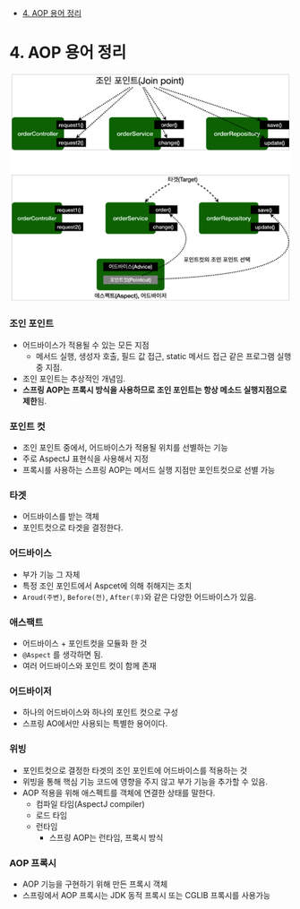 - [4. AOP 용어 정리](#4.%20AOP%20%EC%9A%A9%EC%96%B4%20%EC%A0%95%EB%A6%AC)



# 4. AOP 용어 정리

![](attachments/Pasted%20image%2020231125110843.png)

### 조인 포인트

- 어드바이스가 적용될 수 있는 모든 지점
	- 메서드 실행, 생성자 호출, 필드 값 접근, static 메서드 접근 같은 프로그램 실행 중 지점.
- 조인 포인트는 추상적인 개념임. 
- **스프링 AOP는 프록시 방식을 사용하므로 조인 포인트는 항상 메소드 실행지점으로 제한**됨.

### 포인트 컷

- 조인 포인트 중에서, 어드바이스가 적용될 위치를 선별하는 기능
- 주로 AspectJ 표현식을 사용해서 지정
- 프록시를 사용하는 스프링 AOP는 메서드 실행 지점만 포인트컷으로 선별 가능

### 타겟

- 어드바이스를 받는 객체
- 포인트컷으로 타겟을 결정한다.

### 어드바이스

- 부가 기능 그 자체
- 특정 조인 포인트에서 Aspcet에 의해 취해지는 조치
- `Aroud(주변)`, `Before(전)`, `After(후)`와 같은 다양한 어드바이스가 있음.

### 애스팩트

- 어드바이스 + 포인트컷을 모듈화 한 것
- `@Aspect` 를 생각하면 됨.
- 여러 어드바이스와 포인트 컷이 함께 존재

### 어드바이저

- 하나의 어드바이스와 하나의 포인트 컷으로 구성
- 스프링 AO에서만 사용되는 특별한 용어이다.

### 위빙

- 포인트컷으로 결정한 타겟의 조인 포인트에 어드바이스를 적용하는 것
- 위빙을 통해 핵심 기능 코드에 영향을 주지 않고 부가 기능을 추가할 수 있음.
- AOP 적용을 위해 애스펙트를 객체에 연결한 상태를 말한다.
	- 컴파일 타임(AspectJ compiler)
	- 로드 타임
	- 런타임
		- 스프링 AOP는 런타임, 프록시 방식

### AOP 프록시

- AOP 기능을 구현하기 위해 만든 프록시 객체
- 스프링에서 AOP 프록시는 JDK 동적 프록시 또는 CGLIB 프록시를 사용가능
 